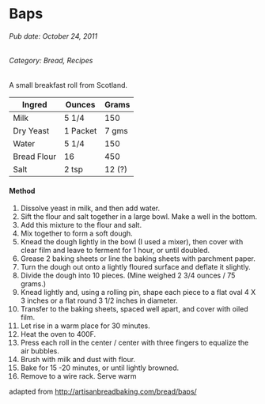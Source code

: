 # Baps
###### Pub date: October 24, 2011
###### Category: Bread, Recipes

A small breakfast roll from Scotland.

Ingred | Ounces | Grams
-------|--------|-------
Milk | 5 1/4 | 150
Dry Yeast | 1 Packet | 7 gms
Water | 5 1/4 | 150
Bread Flour | 16 | 450
Salt | 2 tsp | 12 (?)

#### Method

1. Dissolve yeast in milk, and then add water.
2. Sift the flour and salt together in a large bowl. Make a well in the bottom.
3. Add this mixture to the flour and salt.
4. Mix together to form a soft dough.
5. Knead the dough lightly in the bowl (I used a mixer), then cover with clear film and leave to ferment for 1 hour, or until doubled.
6. Grease 2 baking sheets or line the baking sheets with parchment paper.
7. Turn the dough out onto a lightly floured surface and deflate it slightly.
8. Divide the dough into 10 pieces. (Mine weighed 2 3/4 ounces / 75 grams.)
9. Knead lightly and, using a rolling pin, shape each piece to a flat oval 4 X 3 inches or a flat round 3 1/2 inches in diameter.
10. Transfer to the baking sheets, spaced well apart, and cover with oiled film.
11. Let rise in a warm place for 30 minutes.
12. Heat the oven to 400F.
13. Press each roll in the center / center with three fingers to equalize the air bubbles.
14. Brush with milk and dust with flour.
15. Bake for 15 -20 minutes, or until lightly browned.
16. Remove to a wire rack. Serve warm

adapted from http://artisanbreadbaking.com/bread/baps/
